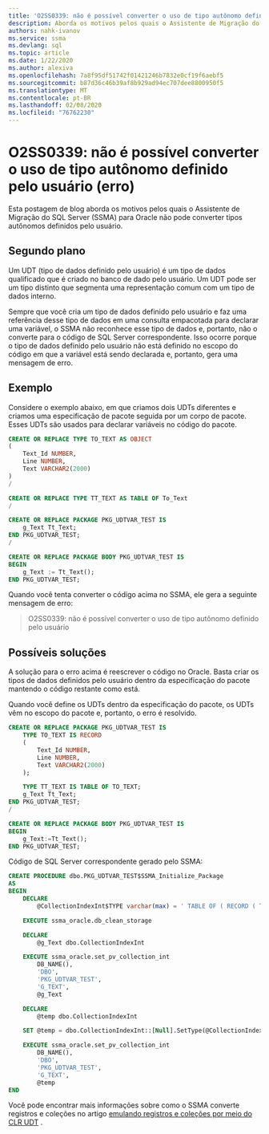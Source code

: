 ```yaml
---
title: 'O2SS0339: não é possível converter o uso de tipo autônomo definido pelo usuário (erro)'
description: Aborda os motivos pelos quais o Assistente de Migração do SQL Server (SSMA) para Oracle não pode converter tipos autônomos definidos pelo usuário.
authors: nahk-ivanov
ms.service: ssma
ms.devlang: sql
ms.topic: article
ms.date: 1/22/2020
ms.author: alexiva
ms.openlocfilehash: 7a8f95df51742f01421246b7832e0cf19f6aebf5
ms.sourcegitcommit: b87d36c46b39af8b929ad94ec707dee8800950f5
ms.translationtype: MT
ms.contentlocale: pt-BR
ms.lasthandoff: 02/08/2020
ms.locfileid: "76762230"
---
```

# <a name="o2ss0339-cannot-convert-usage-of-standalone-user-defined-type-error"></a>O2SS0339: não é possível converter o uso de tipo autônomo definido pelo usuário (erro)

Esta postagem de blog aborda os motivos pelos quais o Assistente de Migração do SQL Server (SSMA) para Oracle não pode converter tipos autônomos definidos pelo usuário.

## <a name="background"></a>Segundo plano

Um UDT (tipo de dados definido pelo usuário) é um tipo de dados qualificado que é criado no banco de dado pelo usuário. Um UDT pode ser um tipo distinto que segmenta uma representação comum com um tipo de dados interno.

Sempre que você cria um tipo de dados definido pelo usuário e faz uma referência desse tipo de dados em uma consulta empacotada para declarar uma variável, o SSMA não reconhece esse tipo de dados e, portanto, não o converte para o código de SQL Server correspondente. Isso ocorre porque o tipo de dados definido pelo usuário não está definido no escopo do código em que a variável está sendo declarada e, portanto, gera uma mensagem de erro.

## <a name="example"></a>Exemplo

Considere o exemplo abaixo, em que criamos dois UDTs diferentes e criamos uma especificação de pacote seguida por um corpo de pacote. Esses UDTs são usados para declarar variáveis no código do pacote.

```sql
CREATE OR REPLACE TYPE TO_TEXT AS OBJECT
(
    Text_Id NUMBER,
    Line NUMBER,
    Text VARCHAR2(2000)
)
/

CREATE OR REPLACE TYPE TT_TEXT AS TABLE OF To_Text
/

CREATE OR REPLACE PACKAGE PKG_UDTVAR_TEST IS
    g_Text Tt_Text;
END PKG_UDTVAR_TEST;
/

CREATE OR REPLACE PACKAGE BODY PKG_UDTVAR_TEST IS
BEGIN
    g_Text := Tt_Text();
END PKG_UDTVAR_TEST;
```

Quando você tenta converter o código acima no SSMA, ele gera a seguinte mensagem de erro:

> O2SS0339: não é possível converter o uso de tipo autônomo definido pelo usuário

## <a name="possible-remedies"></a>Possíveis soluções

A solução para o erro acima é reescrever o código no Oracle. Basta criar os tipos de dados definidos pelo usuário dentro da especificação do pacote mantendo o código restante como está.

Quando você define os UDTs dentro da especificação do pacote, os UDTs vêm no escopo do pacote e, portanto, o erro é resolvido.

```sql
CREATE OR REPLACE PACKAGE PKG_UDTVAR_TEST IS
    TYPE TO_TEXT IS RECORD
    (
        Text_Id NUMBER,
        Line NUMBER,
        Text VARCHAR2(2000)
    );

    TYPE TT_TEXT IS TABLE OF TO_TEXT;
    g_Text Tt_Text;
END PKG_UDTVAR_TEST;
/

CREATE OR REPLACE PACKAGE BODY PKG_UDTVAR_TEST IS
BEGIN
    g_Text:=Tt_Text();
END PKG_UDTVAR_TEST;
```

Código de SQL Server correspondente gerado pelo SSMA:

```sql
CREATE PROCEDURE dbo.PKG_UDTVAR_TEST$SSMA_Initialize_Package
AS
BEGIN
    DECLARE
        @CollectionIndexInt$TYPE varchar(max) = ' TABLE OF ( RECORD ( TEXT_ID DOUBLE , LINE DOUBLE , TEXT STRING ) )'

    EXECUTE ssma_oracle.db_clean_storage

    DECLARE
        @g_Text dbo.CollectionIndexInt

    EXECUTE ssma_oracle.set_pv_collection_int
        DB_NAME(),
        'DBO',
        'PKG_UDTVAR_TEST',
        'G_TEXT',
        @g_Text

    DECLARE
        @temp dbo.CollectionIndexInt

    SET @temp = dbo.CollectionIndexInt::[Null].SetType(@CollectionIndexInt$TYPE)

    EXECUTE ssma_oracle.set_pv_collection_int
        DB_NAME(),
        'DBO',
        'PKG_UDTVAR_TEST',
        'G_TEXT',
        @temp
END
```

Você pode encontrar mais informações sobre como o SSMA converte registros e coleções no artigo [emulando registros e coleções por meio do CLR UDT](../emulate-records-collections-via-clr.md) .
